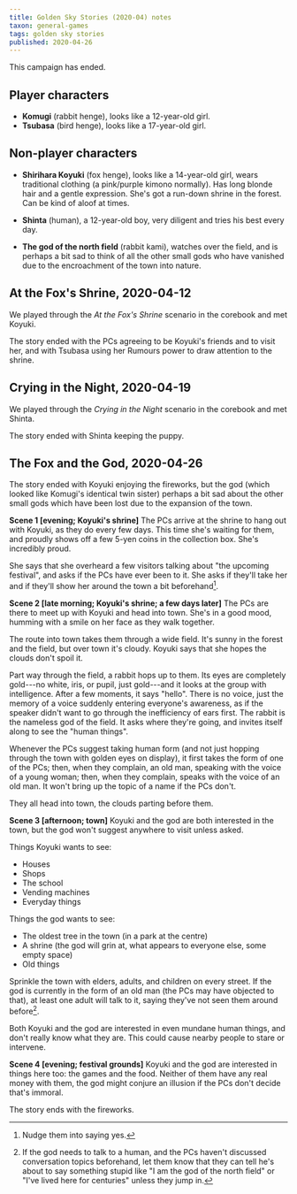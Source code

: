 ```yaml
---
title: Golden Sky Stories (2020-04) notes
taxon: general-games
tags: golden sky stories
published: 2020-04-26
---
```


<aside class="highlight">This campaign has ended.</aside>


Player characters
-----------------

* **Komugi** (rabbit henge), looks like a 12-year-old girl.
* **Tsubasa** (bird henge), looks like a 17-year-old girl.


Non-player characters
---------------------

- **Shirihara Koyuki** (fox henge), looks like a 14-year-old girl,
  wears traditional clothing (a pink/purple kimono normally).  Has
  long blonde hair and a gentle expression.  She's got a run-down
  shrine in the forest.  Can be kind of aloof at times.

* **Shinta** (human), a 12-year-old boy, very diligent and tries his
  best every day.

* **The god of the north field** (rabbit kami), watches over the
  field, and is perhaps a bit sad to think of all the other small gods
  who have vanished due to the encroachment of the town into nature.

At the Fox's Shrine, 2020-04-12
-------------------------------

We played through the *At the Fox's Shrine* scenario in the corebook
and met Koyuki.

The story ended with the PCs agreeing to be Koyuki's friends and to
visit her, and with Tsubasa using her Rumours power to draw attention
to the shrine.


Crying in the Night, 2020-04-19
-------------------------------

We played through the *Crying in the Night* scenario in the corebook
and met Shinta.

The story ended with Shinta keeping the puppy.


The Fox and the God, 2020-04-26
-------------------------------

The story ended with Koyuki enjoying the fireworks, but the god (which
looked like Komugi's identical twin sister) perhaps a bit sad about
the other small gods which have been lost due to the expansion of the
town.

**Scene 1 [evening; Koyuki's shrine]** The PCs arrive at the shrine to
hang out with Koyuki, as they do every few days.  This time she's
waiting for them, and proudly shows off a few 5-yen coins in the
collection box.  She's incredibly proud.

She says that she overheard a few visitors talking about "the upcoming
festival", and asks if the PCs have ever been to it.  She asks if
they'll take her and if they'll show her around the town a bit
beforehand[^s3_1].

[^s3_1]: Nudge them into saying yes.

**Scene 2 [late morning; Koyuki's shrine; a few days later]** The PCs
are there to meet up with Koyuki and head into town.  She's in a good
mood, humming with a smile on her face as they walk together.

The route into town takes them through a wide field.  It's sunny in
the forest and the field, but over town it's cloudy.  Koyuki says that
she hopes the clouds don't spoil it.

Part way through the field, a rabbit hops up to them.  Its eyes are
completely gold---no white, iris, or pupil, just gold---and it looks
at the group with intelligence.  After a few moments, it says "hello".
There is no voice, just the memory of a voice suddenly entering
everyone's awareness, as if the speaker didn't want to go through the
inefficiency of ears first.  The rabbit is the nameless god of the
field.  It asks where they're going, and invites itself along to see
the "human things".

Whenever the PCs suggest taking human form (and not just hopping
through the town with golden eyes on display), it first takes the form
of one of the PCs; then, when they complain, an old man, speaking with
the voice of a young woman; then, when they complain, speaks with the
voice of an old man.  It won't bring up the topic of a name if the PCs
don't.

They all head into town, the clouds parting before them.

**Scene 3 [afternoon; town]** Koyuki and the god are both interested
in the town, but the god won't suggest anywhere to visit unless asked.

Things Koyuki wants to see:

- Houses
- Shops
- The school
- Vending machines
- Everyday things

Things the god wants to see:

- The oldest tree in the town (in a park at the centre)
- A shrine (the god will grin at, what appears to everyone else, some empty space)
- Old things

Sprinkle the town with elders, adults, and children on every street.
If the god is currently in the form of an old man (the PCs may have
objected to that), at least one adult will talk to it, saying they've
not seen them around before[^s3_2].

[^s3_2]: If the god needs to talk to a human, and the PCs haven't
  discussed conversation topics beforehand, let them know that they
  can tell he's about to say something stupid like "I am the god of
  the north field" or "I've lived here for centuries" unless they jump
  in.

Both Koyuki and the god are interested in even mundane human things,
and don't really know what they are.  This could cause nearby people
to stare or intervene.

**Scene 4 [evening; festival grounds]** Koyuki and the god are
interested in things here too: the games and the food. Neither of them
have any real money with them, the god might conjure an illusion if
the PCs don't decide that's immoral.

The story ends with the fireworks.
